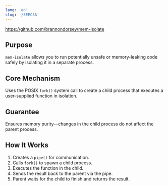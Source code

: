 ```yaml
---
lang: 'en'
slug: '/3EEC3A'
---
```


https://github.com/brannondorsey/mem-isolate

## Purpose

`mem-isolate` allows you to run potentially unsafe or memory-leaking code safely by isolating it in a separate process.

## Core Mechanism

Uses the POSIX `fork()` system call to create a child process that executes a user-supplied function in isolation.

## Guarantee

Ensures memory purity—changes in the child process do not affect the parent process.

## How It Works

1. Creates a `pipe()` for communication.
2. Calls `fork()` to spawn a child process.
3. Executes the function in the child.
4. Sends the result back to the parent via the pipe.
5. Parent waits for the child to finish and returns the result.
